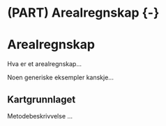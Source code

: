 
# (PART) Arealregnskap {-}

# Arealregnskap


Hva er et arealregnskap...

Noen generiske eksempler kanskje...


## Kartgrunnlaget

Metodebeskrivvelse ... 
